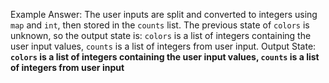 Example Answer:
The user inputs are split and converted to integers using `map` and `int`, then stored in the `counts` list. The previous state of `colors` is unknown, so the output state is: `colors` is a list of integers containing the user input values, `counts` is a list of integers from user input.
Output State: **`colors` is a list of integers containing the user input values, `counts` is a list of integers from user input**